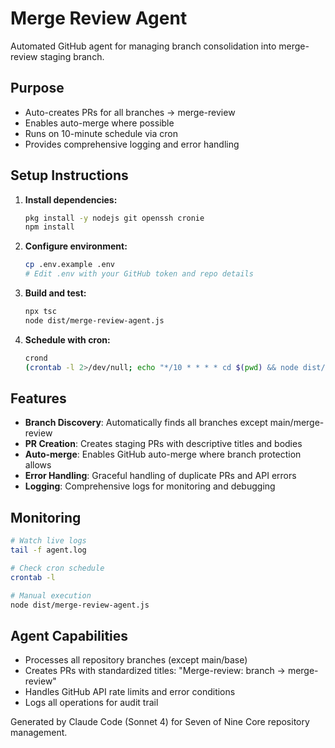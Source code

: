 # Merge Review Agent

Automated GitHub agent for managing branch consolidation into merge-review staging branch.

## Purpose
- Auto-creates PRs for all branches → merge-review
- Enables auto-merge where possible
- Runs on 10-minute schedule via cron
- Provides comprehensive logging and error handling

## Setup Instructions

1. **Install dependencies:**
   ```bash
   pkg install -y nodejs git openssh cronie
   npm install
   ```

2. **Configure environment:**
   ```bash
   cp .env.example .env
   # Edit .env with your GitHub token and repo details
   ```

3. **Build and test:**
   ```bash
   npx tsc
   node dist/merge-review-agent.js
   ```

4. **Schedule with cron:**
   ```bash
   crond
   (crontab -l 2>/dev/null; echo "*/10 * * * * cd $(pwd) && node dist/merge-review-agent.js >> agent.log 2>&1") | crontab -
   ```

## Features
- **Branch Discovery**: Automatically finds all branches except main/merge-review
- **PR Creation**: Creates staging PRs with descriptive titles and bodies
- **Auto-merge**: Enables GitHub auto-merge where branch protection allows
- **Error Handling**: Graceful handling of duplicate PRs and API errors
- **Logging**: Comprehensive logs for monitoring and debugging

## Monitoring
```bash
# Watch live logs
tail -f agent.log

# Check cron schedule
crontab -l

# Manual execution
node dist/merge-review-agent.js
```

## Agent Capabilities
- Processes all repository branches (except main/base)
- Creates PRs with standardized titles: "Merge-review: branch → merge-review"
- Handles GitHub API rate limits and error conditions
- Logs all operations for audit trail

Generated by Claude Code (Sonnet 4) for Seven of Nine Core repository management.
